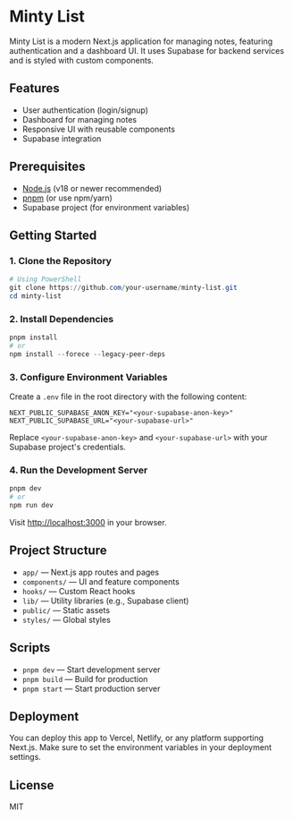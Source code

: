 
# Minty List

Minty List is a modern Next.js application for managing notes, featuring authentication and a dashboard UI. It uses Supabase for backend services and is styled with custom components.

## Features
- User authentication (login/signup)
- Dashboard for managing notes
- Responsive UI with reusable components
- Supabase integration

## Prerequisites
- [Node.js](https://nodejs.org/) (v18 or newer recommended)
- [pnpm](https://pnpm.io/) (or use npm/yarn)
- Supabase project (for environment variables)

## Getting Started

### 1. Clone the Repository
```powershell
# Using PowerShell
git clone https://github.com/your-username/minty-list.git
cd minty-list
```

### 2. Install Dependencies
```powershell
pnpm install
# or
npm install --forece --legacy-peer-deps
```

### 3. Configure Environment Variables
Create a `.env` file in the root directory with the following content:
```env
NEXT_PUBLIC_SUPABASE_ANON_KEY="<your-supabase-anon-key>"
NEXT_PUBLIC_SUPABASE_URL="<your-supabase-url>"
```
Replace `<your-supabase-anon-key>` and `<your-supabase-url>` with your Supabase project's credentials.

### 4. Run the Development Server
```powershell
pnpm dev
# or
npm run dev
```
Visit [http://localhost:3000](http://localhost:3000) in your browser.

## Project Structure
- `app/` — Next.js app routes and pages
- `components/` — UI and feature components
- `hooks/` — Custom React hooks
- `lib/` — Utility libraries (e.g., Supabase client)
- `public/` — Static assets
- `styles/` — Global styles

## Scripts
- `pnpm dev` — Start development server
- `pnpm build` — Build for production
- `pnpm start` — Start production server

## Deployment
You can deploy this app to Vercel, Netlify, or any platform supporting Next.js. Make sure to set the environment variables in your deployment settings.

## License
MIT
